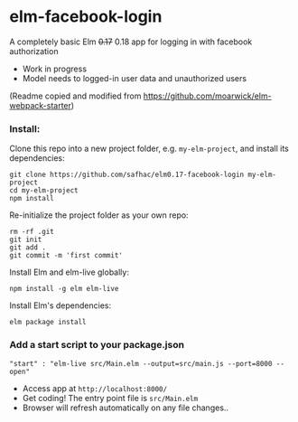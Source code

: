 # elm-facebook-login

A completely basic Elm ~~0.17~~ 0.18 app for logging in with facebook authorization

* Work in progress
* Model needs to logged-in user data and unauthorized users


(Readme copied and modified from https://github.com/moarwick/elm-webpack-starter)

### Install:
Clone this repo into a new project folder, e.g. `my-elm-project`, and install its dependencies:
```
git clone https://github.com/safhac/elm0.17-facebook-login my-elm-project
cd my-elm-project
npm install
```

Re-initialize the project folder as your own repo:
```
rm -rf .git
git init
git add .
git commit -m 'first commit'
```

Install Elm and elm-live globally:
```
npm install -g elm elm-live
```

Install Elm's dependencies:
```
elm package install
```
### Add a start script to your package.json
```
"start" : "elm-live src/Main.elm --output=src/main.js --port=8000 --open"
```
* Access app at `http://localhost:8000/`
* Get coding! The entry point file is `src/Main.elm`
* Browser will refresh automatically on any file changes..





